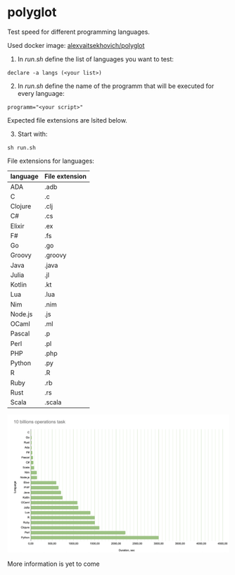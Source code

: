 # polyglot
Test speed for different programming languages.

Used docker image: 
[alexvaitsekhovich/polyglot](https://cloud.docker.com/repository/docker/alexvaitsekhovich/polyglot)

1. In _run.sh_ define the list of languages you want to test:
```
declare -a langs (<your list>)
```

2. In _run.sh_ define the name of the programm that will be executed for every language:
```
programm="<your script>"
```
Expected file extensions are lsited below.


3. Start with:

```
sh run.sh
```


File extensions for languages:

language | File extension
------------ | -------------
ADA | .adb
C | .c
Clojure | .clj
C# | .cs
Elixir | .ex
F# | .fs
Go | .go
Groovy | .groovy
Java | .java
Julia | .jl
Kotlin | .kt
Lua | .lua
Nim | .nim
Node.js | .js
OCaml | .ml
Pascal | .p
Perl | .pl
PHP | .php
Python | .py
R | .R
Ruby | .rb
Rust | .rs
Scala | .scala
 
![Speed test result](https://github.com/alexvaitsekhovich/polyglot/blob/master/img/Speed.png)


More information is yet to come
